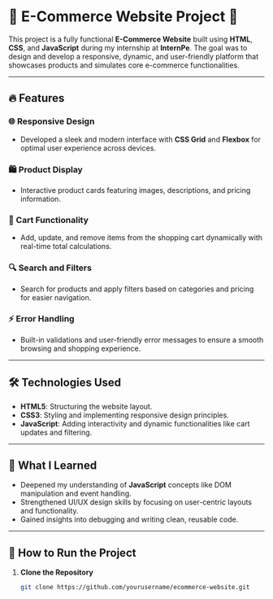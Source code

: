 # 🌟 E-Commerce Website Project 🌟  

This project is a fully functional **E-Commerce Website** built using **HTML**, **CSS**, and **JavaScript** during my internship at **InternPe**. The goal was to design and develop a responsive, dynamic, and user-friendly platform that showcases products and simulates core e-commerce functionalities.  

---

## 🔥 Features  

### 🌐 Responsive Design  
- Developed a sleek and modern interface with **CSS Grid** and **Flexbox** for optimal user experience across devices.  

### 🛍️ Product Display  
- Interactive product cards featuring images, descriptions, and pricing information.  

### 🛒 Cart Functionality  
- Add, update, and remove items from the shopping cart dynamically with real-time total calculations.  

### 🔍 Search and Filters  
- Search for products and apply filters based on categories and pricing for easier navigation.  

### ⚡ Error Handling  
- Built-in validations and user-friendly error messages to ensure a smooth browsing and shopping experience.  

---

## 🛠️ Technologies Used  

- **HTML5**: Structuring the website layout.  
- **CSS3**: Styling and implementing responsive design principles.  
- **JavaScript**: Adding interactivity and dynamic functionalities like cart updates and filtering.  

---

## 🎯 What I Learned  

- Deepened my understanding of **JavaScript** concepts like DOM manipulation and event handling.  
- Strengthened UI/UX design skills by focusing on user-centric layouts and functionality.  
- Gained insights into debugging and writing clean, reusable code.  

---

## 🚀 How to Run the Project  

1. **Clone the Repository**  
   ```bash  
   git clone https://github.com/yourusername/ecommerce-website.git  
